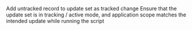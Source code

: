 Add untracked record to update set as tracked change
Ensure that the update set is in tracking / active mode, and application scope matches the intended update while running the script
